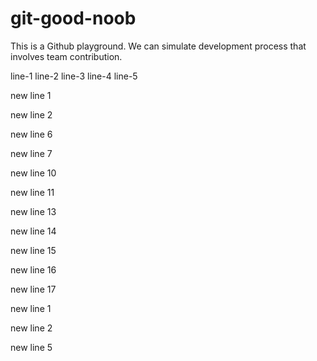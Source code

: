 # git-good-noob

This is a Github playground. We can simulate development process that involves team contribution.

line-1
line-2
line-3
line-4
line-5


new line 1


new line 2


new line 6


new line 7


new line 10


new line 11


new line 13


new line 14


new line 15


new line 16


new line 17


new line 1


new line 2


new line 5


